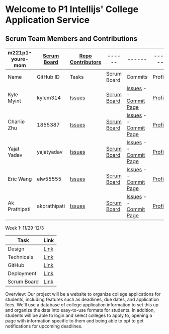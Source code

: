 # Welcome to P1 Intellijs' College Application Service

## Scrum Team Members and Contributions
m221p1-youre-mom   | [Scrum Board](https://github.com/yajatyadav/intellijs/projects/1) | [Repo Contributors](https://github.com/yajatyadav/intellijs/graphs/contributors) | ------ | ------ | ------ |
------ | ------ | ------ | ------ | ------ | ------ |
Name            | GitHub ID | Tasks | Scrum Board | Commits | Profile |
Kyle Myint | kylem314 | [Issues](https://github.com/yajatyadav/intellijs/labels/Kyle%20Myint) | [Scrum Board](https://github.com/yajatyadav/intellijs/projects/1?card_filter_query=assignee%3Akylem314) | [Issues](https://github.com/yajatyadav/spring_portfolio/issues/assigned/kylem314) -- [Commit Page](https://github.com/kylem314/intellijs/commits?author=kylem314)| [Profile](https://github.com/kylem314) |
Charlie Zhu | 1855387 | [Issues](https://github.com/yajatyadav/intellijs/labels/Charlie%20Zhu) | [Scrum Board](https://github.com/yajatyadav/intellijs/projects/1?card_filter_query=assignee%3A1855387) | [Issues](https://github.com/kylem314/intellijs/issues/assigned/1855387) -- [Commit Page](https://github.com/kylem314/intellijs/commits?author=1855387) | [Profile](https://github.com/1855387) |
Yajat Yadav | yajatyadav | [Issues](https://github.com/yajatyadav/intellijs/labels/Yajat%20Yadav) | [Scrum Board](https://github.com/yajatyadav/intellijs/projects/1?card_filter_query=assignee%3Ayajatyadav) | [Issues](https://github.com/kylem314/intellijs/issues/assigned/yajatyadav) -- [Commit Page](https://github.com/kylem314/intellijs/commits?author=yajatyadav) | [Profile](https://github.com/yajatyadav) | 
Eric Wang | elw55555 | [Issues](https://github.com/yajatyadav/intellijs/labels/Eric%20Wang) | [Scrum Board](https://github.com/yajatyadav/intellijs/projects/1?card_filter_query=assignee%3Aelw55555) | [Issues](https://github.com/yajatyadav/spring_portfolio/issues/assigned/florayuan18) -- [Commit Page](https://github.com/kylem314/intellijs/commits?author=elw55555) | [Profile](https://github.com/elw55555) |
Ak Prathipati | akprathipati | [Issues](https://github.com/yajatyadav/intellijs/labels/Akshit%20Prathipati) | [Scrum Board](https://github.com/yajatyadav/intellijs/projects/1?card_filter_query=assignee%3Aakprathipati) | [Issues](link) -- [Commit Page](link) | [Profile](link) |

Week 1: 11/29-12/3

Task | Link  |
------ | ------ |
Design | [Link](https://github.com/kylem314/youremom/wiki/Project-Theme---Technicals)
Technicals | [Link](https://github.com/kylem314/youremom/wiki/Project-Theme---Technicals)
GitHub | [Link](https://github.com/kylem314/youremom/wiki/Contributing-Guidelines)
Deployment | [Link](https://github.com/kylem314/youremom/wiki/Deployment)
Scrum Board | [Link](https://github.com/kylem314/youremom/projects/1) |

Overview: 
Our project will be a website to organize college applications for students, including features such as deadlines, due dates, and application fees. We'll use a database of college application information to set this up and organize the data into easy-to-use formats for students. In addition, students will be able to login and select colleges to apply to, opening a page with information specific to them and being able to opt to get notifications for upcoming deadlines.
